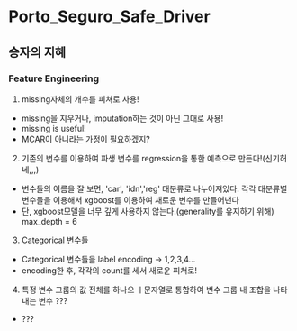 # Porto_Seguro_Safe_Driver

## 승자의 지혜
### Feature Engineering
1. missing자체의 개수를 피쳐로 사용!
- missing을 지우거나, imputation하는 것이 아닌 그대로 사용!
- missing is useful!
- MCAR이 아니라는 가정이 필요하겠지?

2. 기존의 변수를 이용하여 파생 변수를 regression을 통한 예측으로 만든다!(신기허네,,,)
- 변수들의 이름을 잘 보면, 'car', 'idn','reg' 대분류로 나누어져있다. 각각 대분류별 변수들을 이용해서 xgboost를 이용하여 새로운 변수를 만들어낸다
- 단, xgboost모델을 너무 깊게 사용하지 않는다.(generality를 유지하기 위해) max_depth = 6

3. Categorical 변수들
- Categorical 변수들을 label encoding -> 1,2,3,4...
- encoding한 후, 각각의 count를 세서 새로운 피쳐로!

4. 특정 변수 그룹의 값 전체를 하나으 ㅣ문자열로 통합하여 변수 그룹 내 조합을 나타내는 변수 ???
- ???

